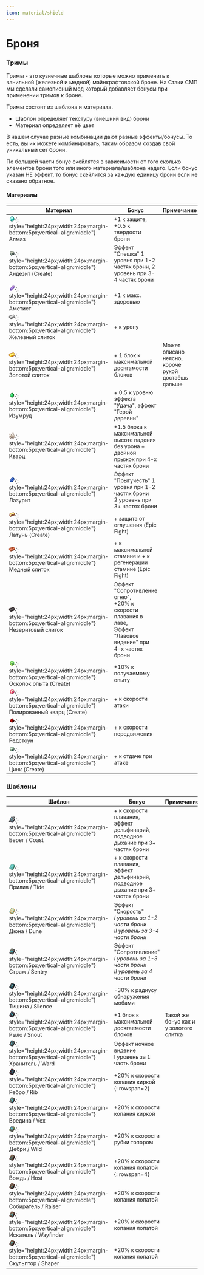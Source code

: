 ```yaml
---
icon: material/shield
---
```


# Броня

### Тримы

Тримы - это кузнечные шаблоны которые можно применить к ванильной (железной и медной) майнкрафтовской броне.
На Стаки СМП мы сделали самописный мод который добавляет бонусы при применении тримов к броне.

Тримы состоят из шаблона и материала.

- Шаблон определяет текстуру (внешний вид) брони
- Материал определяет её цвет

В нашем случае разные комбинации дают разные эффекты/бонусы. То есть, вы их можете комбинировать, таким образом создав
свой уникальный сет брони.

По большей части бонус скейлятся в зависимости от того сколько элементов брони того или иного материала/шаблона надето.
Если бонус указан НЕ эффект, то бонус скейлится за каждую единицу брони если не сказано обратное.

#### Материалы

| Материал                                                                                                                                                                               | Бонус                                                                                                               | Примечание                                         |
|----------------------------------------------------------------------------------------------------------------------------------------------------------------------------------------|---------------------------------------------------------------------------------------------------------------------|----------------------------------------------------|
| ![diamond.png](../../assets/img/materials/diamond.png){: style="height:24px;width:24px;margin-bottom:5px;vertical-align:middle"} Алмаз                                                 | +1 к защите, +0.5 к твердости брони                                                                                 |                                                    |
| ![andesite_alloy.png](../../assets/img/materials/andesite_alloy.png){: style="height:24px;width:24px;margin-bottom:5px;vertical-align:middle"} Андезит (Create)                        | Эффект "Спешка" 1 уровня при 1-2 частях брони, 2 уровень при 3-4 частях брони                                       |                                                    |
| ![amethyst_shard.png](../../assets/img/materials/amethyst_shard.png){: style="height:24px;width:24px;margin-bottom:5px;vertical-align:middle"}  Аметист                                | +1 к макс. здоровью                                                                                                 |                                                    |
| ![iron_ingot.png](../../assets/img/materials/iron_ingot.png){: style="height:24px;width:24px;margin-bottom:5px;vertical-align:middle"} Железный слиток                                 | + к урону                                                                                                           |                                                    |
| ![gold_ingot.png](../../assets/img/materials/gold_ingot.png){: style="height:24px;width:24px;margin-bottom:5px;vertical-align:middle"} Золотой слиток                                  | + 1 блок к максимальной досягамости блоков                                                                          | Может описано неясно, короче рукой достаёшь дальше |
| ![emerald.png](../../assets/img/materials/emerald.png){: style="height:24px;width:24px;margin-bottom:5px;vertical-align:middle"} Изумруд                                               | + 0.5 к уровню эффекта "Удача", эффект "Герой деревни"                                                              |                                                    |
| ![quartz.png](../../assets/img/materials/quartz.png){: style="height:24px;width:24px;margin-bottom:5px;vertical-align:middle"} Кварц                                                   | +1.5 блока к максимальной высоте падения без урона + двойной прыжок при 4-х частях брони                            |                                                    |
| ![lapis_lazuli.png](../../assets/img/materials/lapis_lazuli.png){: style="height:24px;width:24px;margin-bottom:5px;vertical-align:middle"} Лазурит                                     | Эффект "Прыгучесть" 1 уровня при 1-2 частях брони<br/>2 уровень при 3+ частях брони                                 |                                                    |
| ![brass_ingot.png](../../assets/img/materials/brass_ingot.png){: style="height:24px;width:24px;margin-bottom:5px;vertical-align:middle"} Латунь (Create)                               | + защита от оглушения (Epic Fight)                                                                                  |                                                    |
| ![copper_ingot.png](../../assets/img/materials/copper_ingot.png){: style="height:24px;width:24px;margin-bottom:5px;vertical-align:middle"} Медный слиток                               | + к максимальной стамине и + к регенерации стамине (Epic Fight)                                                     |                                                    |
| ![netherite_ingot.png](../../assets/img/materials/netherite_ingot.png){: style="height:24px;width:24px;margin-bottom:5px;vertical-align:middle"} Незеритовый слиток                    | Эффект "Сопротивление огню",<br/>+20% к скорости плавания в лаве,<br/>Эффект "Лавовое видение" при 4-х частях брони |                                                    |
| ![experience_nugget.png](../../assets/img/materials/experience_nugget.png){: style="height:24px;width:24px;margin-bottom:5px;vertical-align:middle"} Осколок опыта (Create)            | +10% к получаемому опыту                                                                                            |                                                    |
| ![polished_rose_quartz.png](../../assets/img/materials/polished_rose_quartz.png){: style="height:24px;width:24px;margin-bottom:5px;vertical-align:middle"} Полированный кварц (Create) | + к скорости атаки                                                                                                  |                                                    |
| ![redstone.png](../../assets/img/materials/redstone.png){: style="height:24px;width:24px;margin-bottom:5px;vertical-align:middle"} Редстоун                                            | + к скорости передвижения                                                                                           |                                                    |
| ![zinc_ingot.png](../../assets/img/materials/zinc_ingot.png){: style="height:24px;width:24px;margin-bottom:5px;vertical-align:middle"} Цинк (Create)                                   | + к отдаче при атаке                                                                                                |                                                    |


### Шаблоны

| Шаблон                                                                                                                                                                                                              | Бонус                                                                                       | Примечание                             |
|---------------------------------------------------------------------------------------------------------------------------------------------------------------------------------------------------------------------|---------------------------------------------------------------------------------------------|----------------------------------------|
| ![coast_armor_trim_smithing_template.png](../../assets/img/templates/coast_armor_trim_smithing_template.png){: style="height:24px;width:24px;margin-bottom:5px;vertical-align:middle"} Берег / Coast                | + к скорости плавания, эффект дельфинарий, подводное дыхание при 3+ частях брони            |                                        |
| ![tide_armor_trim_smithing_template.png](../../assets/img/templates/tide_armor_trim_smithing_template.png){: style="height:24px;width:24px;margin-bottom:5px;vertical-align:middle"} Прилив / Tide                  | + к скорости плавания, эффект дельфинарий, подводное дыхание при 3+ частях брони            |                                        |
| ![dune_armor_trim_smithing_template.png](../../assets/img/templates/dune_armor_trim_smithing_template.png){: style="height:24px;width:24px;margin-bottom:5px;vertical-align:middle"} Дюна / Dune                    | Эффект "Скорость"<br/>_I уровень за 1-2 части брони_<br/>_II уровень за 3-4 части брони_    |                                        |
| ![sentry_armor_trim_smithing_template.png](../../assets/img/templates/sentry_armor_trim_smithing_template.png){: style="height:24px;width:24px;margin-bottom:5px;vertical-align:middle"} Страж / Sentry             | Эффект "Сопротивление"<br/>_I уровень за 1-3 части брони_<br/>_II уровень за 4 части брони_ |                                        |
| ![silence_armor_trim_smithing_template.png](../../assets/img/templates/silence_armor_trim_smithing_template.png){: style="height:24px;width:24px;margin-bottom:5px;vertical-align:middle"} Тишина / Silence         | -30% к радиусу обнаружения мобами                                                           |                                        |
| ![snout_armor_trim_smithing_template.png](../../assets/img/templates/snout_armor_trim_smithing_template.png){: style="height:24px;width:24px;margin-bottom:5px;vertical-align:middle"} Рыло / Snout                 | +1 блок к максимальной досягаемости блоков                                                  | Такой же бонус как и у золотого слитка |
| ![ward_armor_trim_smithing_template.png](../../assets/img/templates/ward_armor_trim_smithing_template.png){: style="height:24px;width:24px;margin-bottom:5px;vertical-align:middle"} Хранитель / Ward               | Эффект ночное видение<br/>I уровень за 1 часть брони                                        |                                        |
| ![rib_armor_trim_smithing_template.png](../../assets/img/templates/rib_armor_trim_smithing_template.png){: style="height:24px;width:24px;margin-bottom:5px;vertical-align:middle"} Ребро / Rib                      | +20% к скорости копания киркой {: rowspan=2}                                                |                                        |
| ![vex_armor_trim_smithing_template.png](../../assets/img/templates/vex_armor_trim_smithing_template.png){: style="height:24px;width:24px;margin-bottom:5px;vertical-align:middle"} Вредина / Vex                    | +20% к скорости копания киркой                                                              |                                        |
| ![wild_armor_trim_smithing_template.png](../../assets/img/templates/wild_armor_trim_smithing_template.png){: style="height:24px;width:24px;margin-bottom:5px;vertical-align:middle"} Дебри / Wild                   | +20% к скорости рубки топором                                                               |                                        |
| ![host_armor_trim_smithing_template.png](../../assets/img/templates/host_armor_trim_smithing_template.png){: style="height:24px;width:24px;margin-bottom:5px;vertical-align:middle"} Вождь / Host                   | +20% к скорости копания лопатой {: rowspan=4}                                               |                                        |
| ![raiser_armor_trim_smithing_template.png](../../assets/img/templates/raiser_armor_trim_smithing_template.png){: style="height:24px;width:24px;margin-bottom:5px;vertical-align:middle"} Собиратель / Raiser        | +20% к скорости копания лопатой                                                             |                                        |
| ![wayfinder_armor_trim_smithing_template.png](../../assets/img/templates/wayfinder_armor_trim_smithing_template.png){: style="height:24px;width:24px;margin-bottom:5px;vertical-align:middle"} Искатель / Wayfinder | +20% к скорости копания лопатой                                                             |                                        |
| ![shaper_armor_trim_smithing_template.png](../../assets/img/templates/shaper_armor_trim_smithing_template.png){: style="height:24px;width:24px;margin-bottom:5px;vertical-align:middle"} Скульптор / Shaper         | +20% к скорости копания лопатой                                                             |                                        |